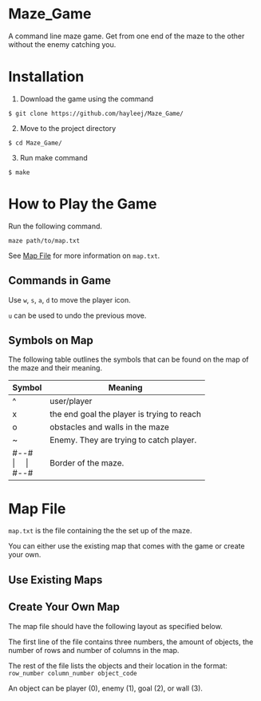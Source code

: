 # Maze_Game
A command line maze game. Get from one end of the maze to the other without the enemy catching you.

# Installation

1. Download the game using the command 
```
$ git clone https://github.com/hayleej/Maze_Game/
```

2. Move to the project directory
```
$ cd Maze_Game/
```

3. Run make command
```
$ make
```

# How to Play the Game

Run the following command.
```
maze path/to/map.txt
```
See [Map File](README.md#Map-File) for more information on `map.txt`.

## Commands in Game

Use `w`, `s`, `a`, `d` to move the player icon.

`u` can be used to undo the previous move.

## Symbols on Map

The following table outlines the symbols that can be found on the map of the maze and their meaning.

| Symbol                 | Meaning                                 |
|------------------------|-----------------------------------------|
| ^                      | user/player                             |
| x                      | the end goal the player is trying to reach|
| o                      | obstacles and walls in the maze         |
| ~                      | Enemy. They are trying to catch player. |
| #--#<br>\| &nbsp; &nbsp;  \|<br>#--# | Border of the maze.                     |

# Map File

`map.txt` is the file containing the the set up of the maze.

You can either use the existing map that comes with the game or create your own.

## Use Existing Maps

## Create Your Own Map

The map file should have the following layout as specified below.

The first line of the file contains three numbers, the amount of objects, the number of rows and number of columns in the map.

The rest of the file lists the objects and their location in the format: `row_number column_number object_code`

An object can be player (0), enemy (1), goal (2), or wall (3).
